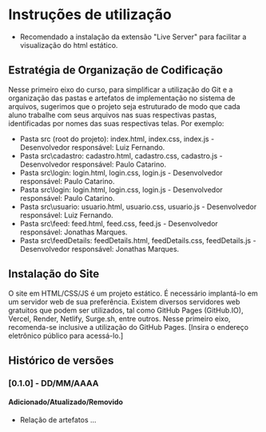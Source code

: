 # Instruções de utilização

- Recomendado a instalação da extensão "Live Server" para facilitar a visualização do html estático.

## Estratégia de Organização de Codificação 

Nesse primeiro eixo do curso, para simplificar a utilização do Git e a organização das pastas e artefatos de implementação no sistema de arquivos, sugerimos que o projeto seja estruturado de modo que cada aluno trabalhe com seus arquivos nas suas respectivas pastas, identificadas por nomes das suas respectivas telas. Por exemplo:
- Pasta src (root do projeto): index.html, index.css, index.js - Desenvolvedor responsável: Luiz Fernando.
- Pasta src\cadastro: cadastro.html, cadastro.css, cadastro.js - Desenvolvedor responsável: Paulo Catarino.
- Pasta src\login: login.html, login.css, login.js  - Desenvolvedor responsável: Paulo Catarino.
- Pasta src\login: login.html, login.css, login.js  - Desenvolvedor responsável: Paulo Catarino.
- Pasta src\usuario: usuario.html, usuario.css, usuario.js  - Desenvolvedor responsável: Luiz Fernando.
- Pasta src\feed: feed.html, feed.css, feed.js  - Desenvolvedor responsável: Jonathas Marques.
- Pasta src\feedDetails: feedDetails.html, feedDetails.css, feedDetails.js  - Desenvolvedor responsável: Jonathas Marques.

## Instalação do Site

O site em HTML/CSS/JS é um projeto estático. É necessário implantá-lo em um servidor web de sua preferência. Existem diversos servidores web gratuitos que podem ser utilizados, tal como GitHub Pages (GitHub.IO), Vercel, Render, Netlify, Surge.sh, entre outros. Nesse primeiro eixo, recomenda-se inclusive a utilização do GitHub Pages. [Insira o endereço eletrônico público para acessá-lo.] 

## Histórico de versões

### [0.1.0] - DD/MM/AAAA
#### Adicionado/Atualizado/Removido
- Relação de artefatos ...
